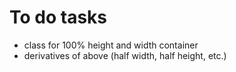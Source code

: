 # To do tasks
- class for 100% height and width container
- derivatives of above (half width, half height, etc.)

